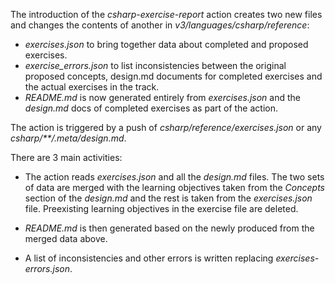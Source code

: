 The introduction of the _csharp-exercise-report_ action creates two new files and changes the contents of another in _v3/languages/csharp/reference_:

- _exercises.json_ to bring together data about completed and proposed exercises.
- _exercise_errors.json_ to list inconsistencies between the original proposed concepts, design.md documents for completed exercises and the actual exercises in the track.
- _README.md_ is now generated entirely from _exercises.json_ and the _design.md_ docs of completed exercises as part of the action.

The action is triggered by a push of _csharp/reference/exercises.json_ or any _csharp/\*\*/.meta/design.md_.

There are 3 main activities:

- The action reads _exercises.json_ and all the _design.md_ files. The two sets of data are merged with the learning objectives taken from the _Concepts_ section of the _design.md_ and the rest is taken from the _exercises.json_ file. Preexisting learning objectives in the exercise file are deleted.

- _README.md_ is then generated based on the newly produced from the merged data above.

* A list of inconsistencies and other errors is written replacing _exercises-errors.json_.
